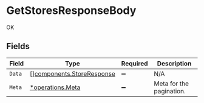 # GetStoresResponseBody

OK


## Fields

| Field                                                              | Type                                                               | Required                                                           | Description                                                        |
| ------------------------------------------------------------------ | ------------------------------------------------------------------ | ------------------------------------------------------------------ | ------------------------------------------------------------------ |
| `Data`                                                             | [][components.StoreResponse](../../models/shared/storeresponse.md) | :heavy_minus_sign:                                                 | N/A                                                                |
| `Meta`                                                             | [*operations.Meta](../../models/operations/meta.md)                | :heavy_minus_sign:                                                 | Meta for the pagination.                                           |